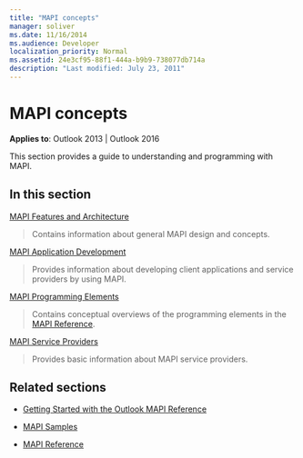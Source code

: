 ```yaml
---
title: "MAPI concepts"
manager: soliver
ms.date: 11/16/2014
ms.audience: Developer
localization_priority: Normal
ms.assetid: 24e3cf95-88f1-444a-b9b9-738077db714a
description: "Last modified: July 23, 2011"
---
```


# MAPI concepts

**Applies to**: Outlook 2013 | Outlook 2016 
  
This section provides a guide to understanding and programming with MAPI.
  
## In this section

[MAPI Features and Architecture](mapi-features-and-architecture.md)
  
> Contains information about general MAPI design and concepts.
    
[MAPI Application Development](mapi-application-development.md)
  
> Provides information about developing client applications and service providers by using MAPI.
    
[MAPI Programming Elements](mapi-programming-elements.md)
  
> Contains conceptual overviews of the programming elements in the [MAPI Reference](mapi-reference.md).
    
[MAPI Service Providers](mapi-service-providers.md)
  
> Provides basic information about MAPI service providers.
    
## Related sections

- [Getting Started with the Outlook MAPI Reference](getting-started-with-the-outlook-mapi-reference.md)
  
- [MAPI Samples](mapi-samples.md)
  
- [MAPI Reference](mapi-reference.md)
  

